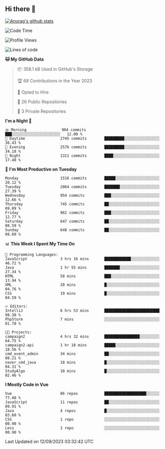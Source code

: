 ## Hi there 👋

[![Anurag's github stats](https://github-readme-stats.vercel.app/api?username=Songwonseok)](https://github.com/anuraghazra/github-readme-stats)



<!--START_SECTION:waka-->
![Code Time](http://img.shields.io/badge/Code%20Time-2%2C505%20hrs%2044%20mins-blue)

![Profile Views](http://img.shields.io/badge/Profile%20Views-0-blue)

![Lines of code](https://img.shields.io/badge/From%20Hello%20World%20I%27ve%20Written-35.0%20million%20lines%20of%20code-blue)

**🐱 My GitHub Data** 

> 📦 358.1 kB Used in GitHub's Storage 
 > 
> 🏆 68 Contributions in the Year 2023
 > 
> 💼 Opted to Hire
 > 
> 📜 26 Public Repositories 
 > 
> 🔑 3 Private Repositories 
 > 
**I'm a Night 🦉** 

```text
🌞 Morning                904 commits         ███░░░░░░░░░░░░░░░░░░░░░░   12.00 % 
🌆 Daytime                2745 commits        █████████░░░░░░░░░░░░░░░░   36.43 % 
🌃 Evening                2576 commits        █████████░░░░░░░░░░░░░░░░   34.18 % 
🌙 Night                  1311 commits        ████░░░░░░░░░░░░░░░░░░░░░   17.40 % 
```
📅 **I'm Most Productive on Tuesday** 

```text
Monday                   1516 commits        █████░░░░░░░░░░░░░░░░░░░░   20.12 % 
Tuesday                  2064 commits        ███████░░░░░░░░░░░░░░░░░░   27.39 % 
Wednesday                954 commits         ███░░░░░░░░░░░░░░░░░░░░░░   12.66 % 
Thursday                 745 commits         ██░░░░░░░░░░░░░░░░░░░░░░░   09.89 % 
Friday                   962 commits         ███░░░░░░░░░░░░░░░░░░░░░░   12.77 % 
Saturday                 647 commits         ██░░░░░░░░░░░░░░░░░░░░░░░   08.59 % 
Sunday                   648 commits         ██░░░░░░░░░░░░░░░░░░░░░░░   08.60 % 
```


📊 **This Week I Spent My Time On** 

```text
💬 Programming Languages: 
JavaScript               3 hrs 16 mins       ████████████░░░░░░░░░░░░░   46.72 % 
Java                     1 hr 55 mins        ███████░░░░░░░░░░░░░░░░░░   27.34 % 
HTML                     58 mins             ███░░░░░░░░░░░░░░░░░░░░░░   13.94 % 
XML                      20 mins             █░░░░░░░░░░░░░░░░░░░░░░░░   04.76 % 
CSS                      19 mins             █░░░░░░░░░░░░░░░░░░░░░░░░   04.59 % 

🔥 Editors: 
IntelliJ                 6 hrs 53 mins       █████████████████████████   98.30 % 
PhpStorm                 7 mins              ░░░░░░░░░░░░░░░░░░░░░░░░░   01.70 % 

🐱‍💻 Projects: 
campaign2                4 hrs 32 mins       ████████████████░░░░░░░░░   64.75 % 
campaign2-api            1 hr 18 mins        █████░░░░░░░░░░░░░░░░░░░░   18.56 % 
cmd_event_admin          34 mins             ██░░░░░░░░░░░░░░░░░░░░░░░   08.21 % 
naver_cmd_java           18 mins             █░░░░░░░░░░░░░░░░░░░░░░░░   04.31 % 
StudyAlgo                10 mins             █░░░░░░░░░░░░░░░░░░░░░░░░   02.46 % 
```

**I Mostly Code in Vue** 

```text
Vue                      86 repos            ███████████████████░░░░░░   77.48 % 
JavaScript               11 repos            ██░░░░░░░░░░░░░░░░░░░░░░░   09.91 % 
Java                     4 repos             █░░░░░░░░░░░░░░░░░░░░░░░░   03.60 % 
CSS                      1 repo              ░░░░░░░░░░░░░░░░░░░░░░░░░   00.90 % 
Less                     1 repo              ░░░░░░░░░░░░░░░░░░░░░░░░░   00.90 % 
```




 Last Updated on 12/09/2023 03:32:42 UTC
<!--END_SECTION:waka-->
